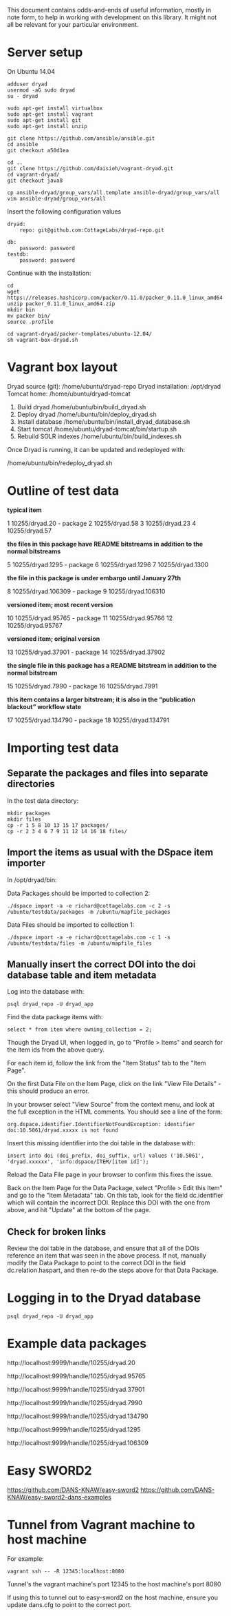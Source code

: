 This document contains odds-and-ends of useful information, mostly in note form, to help in working with development
on this library.  It might not all be relevant for your particular environment.

# Server setup

On Ubuntu 14.04

    adduser dryad
    usermod -aG sudo dryad
    su - dryad

    sudo apt-get install virtualbox
    sudo apt-get install vagrant
    sudo apt-get install git
    sudo apt-get install unzip
    
    git clone https://github.com/ansible/ansible.git
    cd ansible
    git checkout a50d1ea
    
    cd ..
    git clone https://github.com/daisieh/vagrant-dryad.git
    cd vagrant-dryad/
    git checkout java8
    
    cp ansible-dryad/group_vars/all.template ansible-dryad/group_vars/all
    vim ansible-dryad/group_vars/all
    
Insert the following configuration values

    dryad:
        repo: git@github.com:CottageLabs/dryad-repo.git
        
    db:
        password: password
    testdb:
        password: password

Continue with the installation:

    cd
    wget https://releases.hashicorp.com/packer/0.11.0/packer_0.11.0_linux_amd64.zip
    unzip packer_0.11.0_linux_amd64.zip
    mkdir bin
    mv packer bin/
    source .profile
    
    cd vagrant-dryad/packer-templates/ubuntu-12.04/
    sh vagrant-box-dryad.sh
    

# Vagrant box layout

Dryad source (git):     /home/ubuntu/dryad-repo
Dryad installation:     /opt/dryad
Tomcat home:            /home/ubuntu/dryad-tomcat

1. Build dryad          /home/ubuntu/bin/build_dryad.sh
2. Deploy dryad         /home/ubuntu/bin/deploy_dryad.sh
3. Install database     /home/ubuntu/bin/install_dryad_database.sh
4. Start tomcat         /home/ubuntu/dryad-tomcat/bin/startup.sh
5. Rebuild SOLR indexes /home/ubuntu/bin/build_indexes.sh

Once Dryad is running, it can be updated and redeployed with:

/home/ubuntu/bin/redeploy_dryad.sh


# Outline of test data

**typical item**

1 10255/dryad.20 - package
2 10255/dryad.58
3 10255/dryad.23
4 10255/dryad.57

**the files in this package have README bitstreams in addition to the normal bitstreams**

5 10255/dryad.1295 - package
6 10255/dryad.1296
7 10255/dryad.1300

**the file in this package is under embargo until January 27th**

8 10255/dryad.106309 - package
9 10255/dryad.106310

**versioned item; most recent version**

10 10255/dryad.95765 - package
11 10255/dryad.95766
12 10255/dryad.95767

**versioned item; original version**

13 10255/dryad.37901 - package
14 10255/dryad.37902

**the single file in this package has a README bitstream in addition to the normal bitstream**

15 10255/dryad.7990 - package
16 10255/dryad.7991

**this item contains a larger bitstream; it is also in the “publication blackout” workflow state**

17 10255/dryad.134790 - package
18 10255/dryad.134791

# Importing test data

## Separate the packages and files into separate directories

In the test data directory:

    mkdir packages
    mkdir files
    cp -r 1 5 8 10 13 15 17 packages/
    cp -r 2 3 4 6 7 9 11 12 14 16 18 files/


## Import the items as usual with the DSpace item importer

In /opt/dryad/bin:

Data Packages should be imported to collection 2:

    ./dspace import -a -e richard@cottagelabs.com -c 2 -s /ubuntu/testdata/packages -m /ubuntu/mapfile_packages

Data Files should be imported to collection 1:

    ./dspace import -a -e richard@cottagelabs.com -c 1 -s /ubuntu/testdata/files -m /ubuntu/mapfile_files

## Manually insert the correct DOI into the doi database table and item metadata

Log into the database with:

    psql dryad_repo -U dryad_app

Find the data package items with:

    select * from item where owning_collection = 2;

Though the Dryad UI, when logged in, go to "Profile > Items" and search for the item ids from the above query.
  
For each item id, follow the link from the "Item Status" tab to the "Item Page".

On the first Data File on the Item Page, click on the link "View File Details" - this should produce an error.

In your browser select "View Source" from the context menu, and look at the full exception in the HTML comments.  You should see a line of the form:

    org.dspace.identifier.IdentifierNotFoundException: identifier doi:10.5061/dryad.xxxxx is not found

Insert this missing identifier into the doi table in the database with:

    insert into doi (doi_prefix, doi_suffix, url) values ('10.5061', 'dryad.xxxxxx', 'info:dspace/ITEM/[item id]');

Reload the Data File page in your browser to confirm this fixes the issue.

Back on the Item Page for the Data Package, select "Profile > Edit this Item" and go to the "Item Metadata" tab.  On this tab, look for the field dc.identifier
which will contain the incorrect DOI.  Replace this DOI with the one from above, and hit "Update" at the bottom of the page.

## Check for broken links

Review the doi table in the database, and ensure that all of the DOIs reference an item that was seen in the above process.  If not,
manually modify the Data Package to point to the correct DOI in the field dc.relation.haspart, and then re-do the steps above
for that Data Package.

# Logging in to the Dryad database

    psql dryad_repo -U dryad_app

# Example data packages

http://localhost:9999/handle/10255/dryad.20

http://localhost:9999/handle/10255/dryad.95765

http://localhost:9999/handle/10255/dryad.37901

http://localhost:9999/handle/10255/dryad.7990

http://localhost:9999/handle/10255/dryad.134790

http://localhost:9999/handle/10255/dryad.1295

http://localhost:9999/handle/10255/dryad.106309

# Easy SWORD2

https://github.com/DANS-KNAW/easy-sword2
https://github.com/DANS-KNAW/easy-sword2-dans-examples

# Tunnel from Vagrant machine to host machine

For example:

    vagrant ssh -- -R 12345:localhost:8080
    
Tunnel's the vagrant machine's port 12345 to the host machine's port 8080

If using this to tunnel out to easy-sword2 on the host machine, ensure you update dans.cfg to point to the correct port.